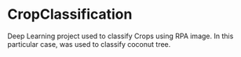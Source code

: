 # CropClassification
Deep Learning project used to classify Crops using RPA image. In this particular case, was used to classify coconut tree.
